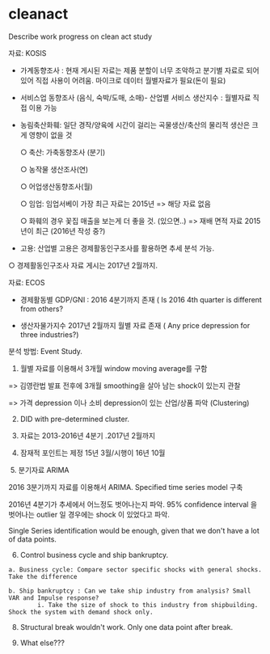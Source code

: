 # cleanact
Describe work progress on clean act study

자료: KOSIS
	
  - 가계동향조사 : 현재 게시된 자료는 제품 분할이 너무 조악하고 분기별 자료로 되어 있어 직접 사용이 어려움. 마이크로 데이터 월별자료가 필요(돈이 필요)
	
  - 서비스업 동향조사 (음식, 숙박/도매, 소매)- 산업별 서비스 생산지수 : 월별자료 직접 이용 가능
	
  - 농림축산화훼: 일단 경작/양육에 시간이 걸리는 곡물생산/축산의 물리적 생산은 크게 영향이 없을 것
	
    ○ 축산: 가축동향조사 (분기)
		
    ○ 농작물 생산조사(연)
		
    ○ 어업생산동향조사(월)
		
    ○ 임업: 임업서베이 가장 최근 자료는 2015년 => 해당 자료 없음
		
    ○ 화훼의 경우 꽃집 매출을 보는게 더 좋을 것. (있으면..) => 재배 면적 자료 2015년이 최근 (2016년 작성 중?)
	
  - 고용: 산업별 고용은 경제활동인구조사를 활용하면 추세 분석 가능.
	
  ○ 경제활동인구조사 자료 게시는 2017년 2월까지. 

자료: ECOS

  - 경제활동별 GDP/GNI : 2016 4분기까지 존재  ( Is 2016 4th quarter is different from others?
	
  - 생산자물가지수 2017년 2월까지 월별 자료 존재 ( Any price depression for three industries?)

분석 방법: Event Study.
	
  1. 월별 자료를 이용해서 3개월 window moving average를 구함 
  
  => 김영란법 발표 전후에 3개월 smoothing을 살아 남는 shock이 있는지 관찰  
  
  => 가격 depression 이나 소비 depression이  있는 산업/상품 파악 (Clustering)
	
  2.  DID with pre-determined cluster.
	
  3. 자료는 2013-2016년 4분기 .2017년 2월까지
	
  4. 잠재적 포인트는 제정 15년 3월/시행이 16년 10월 
	
  5.  분기자료 ARIMA
  
  2016 3분기까지 자료를 이용해서 ARIMA. Specified time series model 구축
  
  2016년 4분기가 추세에서 어느정도 벗어나는지 파악. 95% confidence interval 을 벗어나는 outlier 일 경우에는 shock 이 있었다고 파악.  
  
  Single Series identification would be enough, given that we don't have a lot of data points.
	
  6. Control business cycle and ship bankruptcy. 
		
    a. Business cycle: Compare sector specific shocks with general shocks. Take the difference
		
    b. Ship bankruptcy : Can we take ship industry from analysis? Small VAR and Impulse response? 
			i. Take the size of shock to this industry from shipbuilding. Shock the system with demand shock only. 
	
  8. Structural break wouldn't work. Only one data point after break. 
	
  9. What else???

